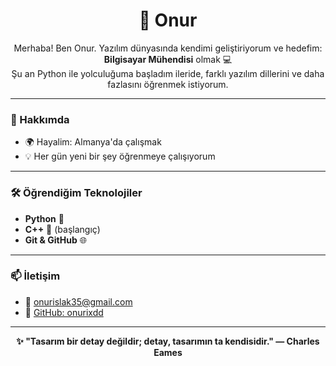 <h1 align="center">🚀 Onur </h1>

<p align="center">
  Merhaba! Ben Onur. Yazılım dünyasında kendimi geliştiriyorum ve hedefim: <strong>Bilgisayar Mühendisi</strong> olmak 💻<br>
  Şu an Python ile yolculuğuma başladım ileride, farklı yazılım dillerini ve daha fazlasını öğrenmek istiyorum.
</p>

---

### 📌 Hakkımda

- 🌍 Hayalim: Almanya'da çalışmak
- 💡 Her gün yeni bir şey öğrenmeye çalışıyorum

---

### 🛠️ Öğrendiğim Teknolojiler

- **Python** 🐍
- **C++** 🎨 (başlangıç)
- **Git & GitHub** 🌐

---

### 📫 İletişim

- 📧 onurislak35@gmail.com  
- 💼 [GitHub: onurixdd](https://github.com/onurixdd)

---

<p align="center">
  <strong>✨ "Tasarım bir detay değildir; detay, tasarımın ta kendisidir."
— Charles Eames</strong>
</p>

